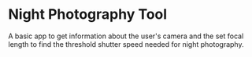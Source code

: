 # Night Photography Tool

A basic app to get information about the user's camera and the set focal length to find the threshold shutter speed needed for night photography.
